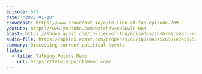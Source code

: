 ```yaml
---
episode: 583
date: "2022-01-10"
crowdcast: https://www.crowdcast.io/e/in-lieu-of-fun-episode-209
youtube: https://www.youtube.com/watch?v=cHlKwTF-DoM
acast: https://shows.acast.com/in-lieu-of-fun/episodes/josh-marshall-returns
audio-file: https://sphinx.acast.com/p/open/s/6071b87945e5c6581e2e5575/e/61dda3458657180013ad7e89/media.mp3
summary: Discussing current political events
links:
  - title: Talking Points Memo
    url: https://talkingpointsmemo.com/
---
```

